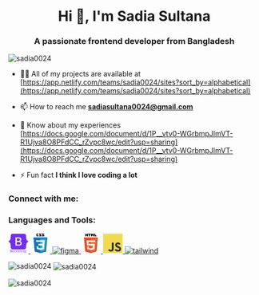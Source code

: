 <h1 align="center">Hi 👋, I'm Sadia Sultana</h1>
<h3 align="center">A passionate frontend developer from Bangladesh</h3>

<p align="left"> <img src="https://komarev.com/ghpvc/?username=sadia0024&label=Profile%20views&color=0e75b6&style=flat" alt="sadia0024" /> </p>

- 👨‍💻 All of my projects are available at [https://app.netlify.com/teams/sadia0024/sites?sort_by=alphabetical](https://app.netlify.com/teams/sadia0024/sites?sort_by=alphabetical)

- 📫 How to reach me **sadiasultana0024@gmail.com**

- 📄 Know about my experiences [https://docs.google.com/document/d/1P__vtv0-WGrbmpJImVT-R1Ujva8O8PFdCC_rZvpc8wc/edit?usp=sharing](https://docs.google.com/document/d/1P__vtv0-WGrbmpJImVT-R1Ujva8O8PFdCC_rZvpc8wc/edit?usp=sharing)

- ⚡ Fun fact **I think I love coding a lot**

<h3 align="left">Connect with me:</h3>
<p align="left">
</p>

<h3 align="left">Languages and Tools:</h3>
<p align="left"> <a href="https://getbootstrap.com" target="_blank" rel="noreferrer"> <img src="https://raw.githubusercontent.com/devicons/devicon/master/icons/bootstrap/bootstrap-plain-wordmark.svg" alt="bootstrap" width="40" height="40"/> </a> <a href="https://www.w3schools.com/css/" target="_blank" rel="noreferrer"> <img src="https://raw.githubusercontent.com/devicons/devicon/master/icons/css3/css3-original-wordmark.svg" alt="css3" width="40" height="40"/> </a> <a href="https://www.figma.com/" target="_blank" rel="noreferrer"> <img src="https://www.vectorlogo.zone/logos/figma/figma-icon.svg" alt="figma" width="40" height="40"/> </a> <a href="https://www.w3.org/html/" target="_blank" rel="noreferrer"> <img src="https://raw.githubusercontent.com/devicons/devicon/master/icons/html5/html5-original-wordmark.svg" alt="html5" width="40" height="40"/> </a> <a href="https://developer.mozilla.org/en-US/docs/Web/JavaScript" target="_blank" rel="noreferrer"> <img src="https://raw.githubusercontent.com/devicons/devicon/master/icons/javascript/javascript-original.svg" alt="javascript" width="40" height="40"/> </a> <a href="https://tailwindcss.com/" target="_blank" rel="noreferrer"> <img src="https://www.vectorlogo.zone/logos/tailwindcss/tailwindcss-icon.svg" alt="tailwind" width="40" height="40"/> </a> </p>

<p><img align="left" src="https://github-readme-stats.vercel.app/api/top-langs?username=sadia0024&show_icons=true&locale=en&layout=compact" alt="sadia0024" /></p>

<p>&nbsp;<img align="center" src="https://github-readme-stats.vercel.app/api?username=sadia0024&show_icons=true&locale=en" alt="sadia0024" /></p>

<p><img align="center" src="https://github-readme-streak-stats.herokuapp.com/?user=sadia0024&" alt="sadia0024" /></p>

